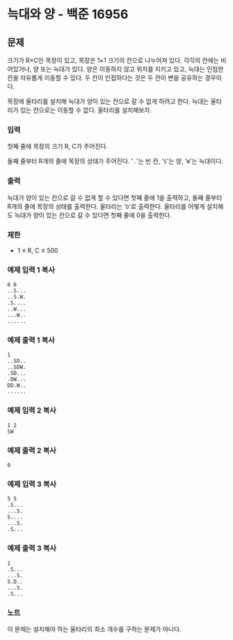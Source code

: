 # 늑대와 양 - 백준 16956

## 문제

크기가 R×C인 목장이 있고, 목장은 1×1 크기의 칸으로 나누어져 있다. 각각의 칸에는 비어있거나, 양 또는 늑대가 있다. 양은 이동하지 않고 위치를 지키고 있고, 늑대는 인접한 칸을 자유롭게 이동할 수 있다. 두 칸이 인접하다는 것은 두 칸이 변을 공유하는 경우이다.

목장에 울타리를 설치해 늑대가 양이 있는 칸으로 갈 수 없게 하려고 한다. 늑대는 울타리가 있는 칸으로는 이동할 수 없다. 울타리를 설치해보자.

### 입력

첫째 줄에 목장의 크기 R, C가 주어진다.

둘째 줄부터 R개의 줄에 목장의 상태가 주어진다. '`.`'는 빈 칸, '`S`'는 양, '`W`'는 늑대이다.

### 출력

늑대가 양이 있는 칸으로 갈 수 없게 할 수 있다면 첫째 줄에 1을 출력하고, 둘째 줄부터 R개의 줄에 목장의 상태를 출력한다. 울타리는 '`D`'로 출력한다. 울타리를 어떻게 설치해도 늑대가 양이 있는 칸으로 갈 수 있다면 첫째 줄에 0을 출력한다.

### 제한

- 1 ≤ R, C ≤ 500

### 예제 입력 1 복사

```
6 6
..S...
..S.W.
.S....
..W...
...W..
......
```

### 예제 출력 1 복사

```
1
..SD..
..SDW.
.SD...
.DW...
DD.W..
......
```

### 예제 입력 2 복사

```
1 2
SW
```

### 예제 출력 2 복사

```
0
```

### 예제 입력 3 복사

```
5 5
.S...
...S.
S....
...S.
.S...
```

### 예제 출력 3 복사

```
1
.S...
...S.
S.D..
...S.
.S...
```

### 노트

이 문제는 설치해야 하는 울타리의 최소 개수를 구하는 문제가 아니다.